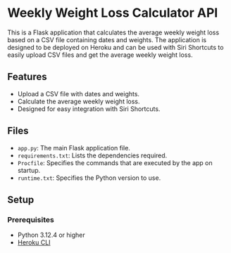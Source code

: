 # Weekly Weight Loss Calculator API

This is a Flask application that calculates the average weekly weight loss based on a CSV file containing dates and weights. The application is designed to be deployed on Heroku and can be used with Siri Shortcuts to easily upload CSV files and get the average weekly weight loss.

## Features

- Upload a CSV file with dates and weights.
- Calculate the average weekly weight loss.
- Designed for easy integration with Siri Shortcuts.

## Files

- `app.py`: The main Flask application file.
- `requirements.txt`: Lists the dependencies required.
- `Procfile`: Specifies the commands that are executed by the app on startup.
- `runtime.txt`: Specifies the Python version to use.

## Setup

### Prerequisites

- Python 3.12.4 or higher
- [Heroku CLI](https://devcenter.heroku.com/articles/heroku-cli)